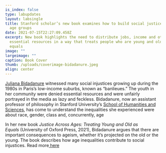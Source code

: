 ```yaml
---
is_index: false
type: labupdates
layout: labsingle
title: Stanford scholar’s new book examines how to build social justice across
  age groups
date: 2021-07-15T22:27:09.458Z
excerpt: New book highlights the need to distribute jobs, income and other
  essential resources in a way that treats people who are young and old as
  equals
image: ""
largeimage: ""
caption: Book Cover
thumb: /uploads/coverimage-bidadanure.jpeg
align: center
---
```

[Juliana Bidadanure](https://profiles.stanford.edu/juliana-bidadanure?tab=teaching) witnessed many social injustices growing up during the 1980s in Paris’s low-income suburbs, known as “banlieues.” The youth in her community were denied essential resources and were unfairly portrayed in the media as lazy and feckless. Bidadanure, now an assistant professor of philosophy in Stanford University’s [School of Humanities and Sciences](https://humsci.stanford.edu/), has come to understand the inequalities she experienced were about race, gender, class and, concurrently, age

In her new book *Justice Across Ages: Treating Young and Old as Equals* (University of Oxford Press, 2021), Bidadanure argues that there are important consequences to ageism, whether it’s projected on the old or the young. The book describes how age inequalities contribute to social injustices. Read more[ here](https://news.stanford.edu/2021/07/01/justice-across-ages/)